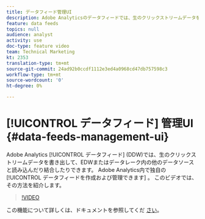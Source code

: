 ```yaml
---
title: データフィード管理UI
description: Adobe Analyticsのデータフィードでは、生のクリックストリームデータを書き出して、EDWまたはデータレーク内の他のデータソースと読み込んだり、結合したりできます。 Adobe Analytics内で独自のデータフィードを作成および管理できます。 このビデオでは、その方法を紹介します。
feature: data feeds
topics: null
audience: analyst
activity: use
doc-type: feature video
team: Technical Marketing
kt: 2353
translation-type: tm+mt
source-git-commit: 24ad92b0ccdf1112e3ed4a0968cd47db757598c3
workflow-type: tm+mt
source-wordcount: '0'
ht-degree: 0%

---
```



# [!UICONTROL データフィード] 管理UI {#data-feeds-management-ui}

Adobe Analytics [!UICONTROL データフィード] (DDW)では、生のクリックストリームデータを書き出して、EDWまたはデータレーク内の他のデータソースと読み込んだり結合したりできます。 Adobe Analytics内で独自の [!UICONTROL データフィードを作成および管理できます] 。 このビデオでは、その方法を紹介します。

>[!VIDEO](https://video.tv.adobe.com/v/25452/?quality=12)

この機能について詳しくは、ドキュメントを参照してくだ [さい](https://marketing.adobe.com/resources/help/en_US/reference/analytics-data-feed.html)。
